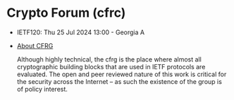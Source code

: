 # Crypto Forum (cfrc)
* <IETFschedule>IETF120: Thu 25 Jul 2024 13:00 - Georgia A</IETFschedule>
* [About CFRG](https://datatracker.ietf.org/group/cfrg/about/)


  Although highly technical, the cfrg is the place where almost all cryptographic building blocks that are used in IETF protocols are evaluated. The open and peer reviewed nature of this work is critical for the security across the Internet – as such the existence of the group is of policy interest. 